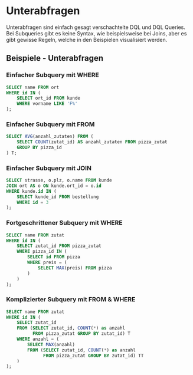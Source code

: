# Unterabfragen

Unterabfragen sind einfach gesagt verschachtelte DQL und DQL Queries. Bei Subqueries gibt es keine Syntax, wie beispielsweise bei Joins, aber es gibt gewisse Regeln, welche in den Beispielen visualisiert werden.

## Beispiele - Unterabfragen

### Einfacher Subquery mit WHERE

````SQL
SELECT name FROM ort
WHERE id IN (
    SELECT ort_id FROM kunde
    WHERE vorname LIKE 'F%'
);
````

### Einfacher Subquery mit FROM

````SQL
SELECT AVG(anzahl_zutaten) FROM (
    SELECT COUNT(zutat_id) AS anzahl_zutaten FROM pizza_zutat
    GROUP BY pizza_id
) T;
````

### Einfacher Subquery mit JOIN

````SQL
SELECT strasse, o.plz, o.name FROM kunde
JOIN ort AS o ON kunde.ort_id = o.id
WHERE kunde.id IN (
    SELECT kunde_id FROM bestellung
    WHERE id = 3
);
````

### Fortgeschrittener Subquery mit WHERE

````SQL
SELECT name FROM zutat
WHERE id IN (
    SELECT zutat_id FROM pizza_zutat
    WHERE pizza_id IN (
        SELECT id FROM pizza
        WHERE preis = (
            SELECT MAX(preis) FROM pizza
        )
    )
);
````

### Komplizierter Subquery mit FROM & WHERE

````SQL
SELECT name FROM zutat
WHERE id IN (
    SELECT zutat_id
    FROM (SELECT zutat_id, COUNT(*) as anzahl
          FROM pizza_zutat GROUP BY zutat_id) T
    WHERE anzahl = (
        SELECT MAX(anzahl)
        FROM (SELECT zutat_id, COUNT(*) as anzahl
              FROM pizza_zutat GROUP BY zutat_id) TT
    )
);
````
